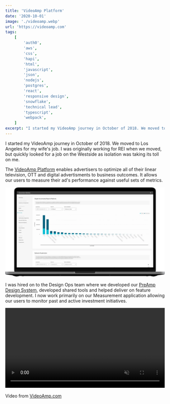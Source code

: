 ```yaml
---
title: 'VideoAmp Platform'
date: '2020-10-01'
image: './videoamp.webp'
url: 'https://videoamp.com'
tags:
    [
        'auth0',
        'aws',
        'css',
        'hapi',
        'html',
        'javascript',
        'json',
        'nodejs',
        'postgres',
        'react',
        'responsive design',
        'snowflake',
        'technical lead',
        'typescript',
        'webpack',
    ]
excerpt: "I started my VideoAmp journey in October of 2018. We moved to Los Angeles for my wife's job. I was originally working for REI when we moved, but quickly looked for a job on the Westside as isolation was taking its toll on me."
---
```


I started my VideoAmp journey in October of 2018. We moved to Los Angeles for my wife's job. I was originally working for REI when we moved, but quickly looked for a job on the Westside as isolation was taking its toll on me.

The [VideoAmp Platform](https://videoamp.com/platform/) enables advertisers to optimize all of their linear television, OTT and digital advertisments to business outcomes. It allows our users to measure their ad's performance against useful sets of metrics.

![VideoAmp Measurement Application](./videoamp-measurement.webp)

I was hired on to the Design Ops team where we developed our [PreAmp Design System](https://preamp.design), developed shared tools and helped deliver on feature development. I now work primarily on our Measurement application allowing our users to monitor past and active investment initiatives.

<video autoplay loop muted playsinline width="100%">
  <source src="/public/videos/videoamp-engineering.mp4" type="video/mp4">
</video>

Video from [VideoAmp.com](https://videoamp.com)
